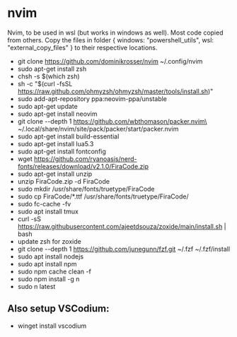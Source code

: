 # nvim
Nvim, to be used in wsl (but works in windows as well). Most code copied from others.
Copy the files in folder { windows: "powershell_utils", wsl: "external_copy_files" } to their respective locations.
- git clone https://github.com/dominikrosser/nvim ~/.config/nvim
- sudo apt-get install zsh
- chsh -s $(which zsh)
- sh -c "$(curl -fsSL https://raw.github.com/ohmyzsh/ohmyzsh/master/tools/install.sh)"
- sudo add-apt-repository ppa:neovim-ppa/unstable
- sudo apt-get update
- sudo apt-get install neovim
- git clone --depth 1 https://github.com/wbthomason/packer.nvim\
 ~/.local/share/nvim/site/pack/packer/start/packer.nvim
 - sudo apt-get install build-essential
 - sudo apt-get install lua5.3
- sudo apt-get install fontconfig
- wget https://github.com/ryanoasis/nerd-fonts/releases/download/v2.1.0/FiraCode.zip
- sudo apt-get install unzip
- unzip FiraCode.zip -d FiraCode
- sudo mkdir /usr/share/fonts/truetype/FiraCode
- sudo cp FiraCode/*.ttf /usr/share/fonts/truetype/FiraCode/
- sudo fc-cache -fv
- sudo apt install tmux
- curl -sS https://raw.githubusercontent.com/ajeetdsouza/zoxide/main/install.sh | bash
- update zsh for zoxide
- git clone --depth 1 https://github.com/junegunn/fzf.git ~/.fzf
~/.fzf/install
- sudo apt install nodejs
- sudo apt install npm
- sudo npm cache clean -f
- sudo npm install -g n
- sudo n latest

## Also setup VSCodium:
- winget install vscodium
